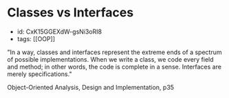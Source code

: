 # Classes vs Interfaces
* id: CxK15GGEXdW-gsNi3oRI8
* tags: [[OOP]]

"In a way, classes and interfaces represent the extreme ends of a spectrum of possible implementations. When we write a class, we code every field and method; in other words, the code is complete in a sense. Interfaces are merely specifications."

Object-Oriented Analysis, Design and Implementation, p35